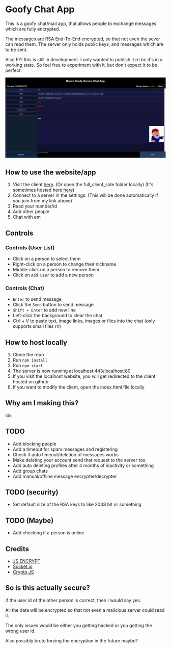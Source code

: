 # Goofy Chat App
This is a goofy chat/mail app, that allows people to exchange messages which are fully encrypted.

The messages are RSA End-To-End encrypted, so that not even the sever can read them.
The server only holds public keys, and messages which are to be sent.

Also FYI this is still in development.
I only wanted to publish it rn bc it's in a working state.
So feel free to experiment with it, but don't expect it to be perfect.



![test](/images/yes.png)



## How to use the website/app
1. Visit the client [here](https://goofy.marceldobehere.com). (Or open the full_client_side folder locally) (It's sometimes hosted here [here](https://dono-03.danbot.host:1747/))
3. Connect to a server in the settings. (This will be done automatically if you join from my link above)
4. Read your number/id
5. Add other people
6. Chat with em

## Controls

### Controls (User List)
- Click on a person to select them
- Right-click on a person to change their nickname
- Middle-click on a person to remove them
- Click on `Add User` to add a new person

### Controls (Chat)
- `Enter` to send message
- Click the `Send` button to send message
- `Shift + Enter` to add new line
- Left-click the background to clear the chat
- Ctrl + V to paste text, image links, images or files into the chat (only supports small files rn)

## How to host locally
1. Clone the repo
2. Run `npm install`
3. Run `npm start`
4. The server is now running at localhost:443/localhost:80
5. If you visit the localhost website, you will get redirected to the client hosted on github
6. If you want to modify the client, open the index.html file locally


## Why am I making this?
Idk

## TODO
- Add blocking people
- Add a timeout for spam messages and registering
- Check if auto timeout/deletion of messages works
- Make deleting your account send that request to the server too
- Add auto deleting profiles after 4 months of inactivity or something
- Add group chats
- Add manual/offline message encrypter/decrypter

## TODO (security)
- Set default size of the RSA keys to like 2048 bit or something

## TODO (Maybe)
- Add checking if a person is online




## Credits
- [JS ENCRYPT](https://github.com/travist/jsencrypt)
- [Socket.io](https://socket.io)
- [Crypto JS](https://github.com/brix/crypto-js)



## So is this actually secure?

If the user id of the other person is correct, then I would say yes.

All the data will be encrypted so that not even a malicious server could read it.


The only issues would be either you getting hacked or you getting the wrong user id.

Also possibly brute forcing the encryption in the future maybe?


